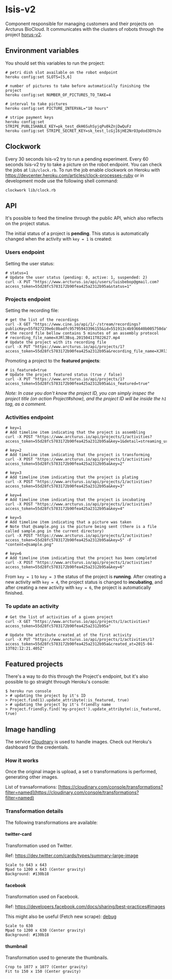 # Isis-v2

Component responsible for managing customers and their projects on Arcturus BioCloud. It communicates with the clusters of robots through the project [horus-v2](https://github.com/arcturusbiocloud/horus-v2).

## Environment variables

You should set this variables to run the project:

```shell
# petri dish slot available on the robot endpoint
heroku config:set SLOTS=[5,6]

# number of pictures to take before automatically finishing the project
heroku config:set NUMBER_OF_PICTURES_TO_TAKE=4

# interval to take pictures
heroku config:set PICTURE_INTERVAL="10 hours"

# stripe payment keys
heroku config:set STRIPE_PUBLISHABLE_KEY=pk_test_dkH6SuhSyjqPu0kZnjDwQuFz
heroku config:set STRIPE_SECRET_KEY=sk_test_lcGjI6jHE2NrO3pdod3DYoJo
```

## Clockwork

Every 30 seconds Isis-v2 try to run a pending experiment. Every 60 seconds Isis-v2 try to take a picture on the robot endpoint. You can check the jobs at `lib/clock.rb`. To run the job enable clockwork on Heroku with <https://devcenter.heroku.com/articles/clock-processes-ruby> or in development mode use the following shell command:

```shell
clockwork lib/clock.rb
```

## API

It's possible to feed the timeline through the public API, which also reflects on the project status.

The initial status of a project is **pending**. This status is automatically changed when the activity with `key = 1` is created:

### Users endpoint

Setting the user status:

```shell
# status=1
# Update the user status (pending: 0, active: 1, suspended: 2)
curl -X PUT "https://www.arcturus.io/api/users/luisbebop@gmail.com?access_token=55d28fc5783172b90fea425a2312b95a&status=1"
```

### Projects endpoint

Setting the recording file:

```shell
# get the list of the recordings
curl -X GET "https://www.cine.io/api/1/-/stream/recordings?publicKey=55f827239e6c0badfc95795943396155&id=551913c4b936640b005750da"
# the record file bellow contains 5 minutes of an assembly protocol
# recording_file_name=XJRl3Bsq.20150411T022627.mp4
# Update the project with its recording file
curl -X PUT "https://www.arcturus.io/api/projects/1?access_token=55d28fc5783172b90fea425a2312b95a&recording_file_name=XJRl3Bsq.20150411T022627.mp4"
```

Promoting a project to the **featured projects**:

```shell
# is_featured=true
# Update the project featured status (true / false)
curl -X PUT "https://www.arcturus.io/api/projects/1?access_token=55d28fc5783172b90fea425a2312b95a&is_featured=true"
```

_Note: In case you don't know the project ID, you can simply inspec the project title (on action Project#show), and the project ID will be inside the `h1` tag, as a comment._

### Activities endpoint

```shell
# key=1
# Add timeline item indicating that the project is assembling
curl -X POST "https://www.arcturus.io/api/projects/1/activities?access_token=55d28fc5783172b90fea425a2312b95a&key=1&detail=streaming_url"
```

```shell
# key=2
# Add timeline item indicating that the project is transforming
curl -X POST "https://www.arcturus.io/api/projects/1/activities?access_token=55d28fc5783172b90fea425a2312b95a&key=2"
```

```shell
# key=3
# Add timeline item indicating that the project is plating
curl -X POST "https://www.arcturus.io/api/projects/1/activities?access_token=55d28fc5783172b90fea425a2312b95a&key=3"
```

```shell
# key=4
# Add timeline item indicating that the project is incubating
curl -X POST "https://www.arcturus.io/api/projects/1/activities?access_token=55d28fc5783172b90fea425a2312b95a&key=4"
```

```shell
# key=5
# Add timeline item indicating that a picture was taken
# Note that @sample.png is the picture being sent (there is a file called sample.png in the current directory)
curl -X POST "https://www.arcturus.io/api/projects/1/activities?access_token=55d28fc5783172b90fea425a2312b95a&key=5" -F "content=@sample.png"
```

```shell
# key=6
# Add timeline item indicating that the project has been completed
curl -X POST "https://www.arcturus.io/api/projects/1/activities?access_token=55d28fc5783172b90fea425a2312b95a&key=6"
```

From `key = 1` to `key = 3` the status of the project is **running**. After creating a new activity with `key = 4`, the project status is changed to **incubating**, and after creating a new activity with `key = 6`, the project is automatically finished.

### To update an activity

```shell
# Get the list of activities of a given project
curl -X GET "https://www.arcturus.io/api/projects/1/activities?access_token=55d28fc5783172b90fea425a2312b95a"
```

```shell
# Update the attribute created_at of the first activity
curl -X PUT "https://www.arcturus.io/api/projects/1/activities/1?access_token=55d28fc5783172b90fea425a2312b95a&created_at=2015-04-13T02:12:21.405Z"
```

## Featured projects

There's a way to do this through the Project's endpoint, but it's also possible to go straight through Heroku's console:

```shell
$ heroku run console
> # updating the project by it's ID
> Project.find(1).update_attribyte(:is_featured, true)
> # updating the project by it's friendly name
> Project.friendly.find('my-project').update_attribyte(:is_featured, true)
```

## Image handling

The service [Cloudnary](cloudinary.com) is used to handle images. Check out Heroku's dashboard for the credentials.

### How it works

Once the original image is upload, a set o transformations is performed, generating other images.

List of transaformations: [https://cloudinary.com/console/transformations?filter=named](https://cloudinary.com/console/transformations?filter=named)

### Transformation details

The following transformations are available:

#### twitter-card

Transformation used on Twitter.

Ref: https://dev.twitter.com/cards/types/summary-large-image

```
Scale to 643 x 643
Mpad to 1200 x 643 (Center gravity)
Background: #130b18
```

#### facebook

Transformation used on Facebook.

Ref: https://developers.facebook.com/docs/sharing/best-practices#images

This might also be useful (Fetch new scrape): [debug](https://developers.facebook.com/tools/debug/og/object/)

```
Scale to 630
Mpad to 1200 x 630 (Center gravity)
Background: #130b18
```

#### thumbnail

Transformation used to generate the thumbnails.

```
Crop to 1077 x 1077 (Center gravity)
Fit to 150 x 150 (Center gravity)
```
